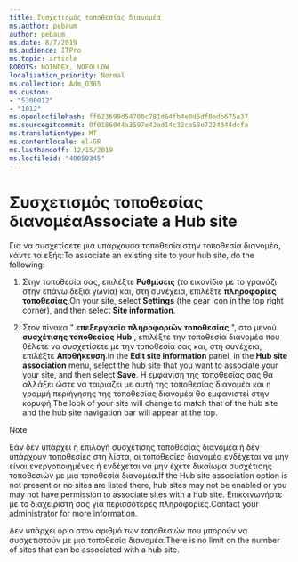 ```yaml
---
title: Συσχετισμός τοποθεσίας διανομέα
ms.author: pebaum
author: pebaum
ms.date: 8/7/2019
ms.audience: ITPro
ms.topic: article
ROBOTS: NOINDEX, NOFOLLOW
localization_priority: Normal
ms.collection: Adm_O365
ms.custom:
- "5300012"
- "1012"
ms.openlocfilehash: ff623699d54700c781d64fb4e0d5df0edb675a37
ms.sourcegitcommit: 0f0186044a3597e42ad14c32ca58e7224344dcfa
ms.translationtype: MT
ms.contentlocale: el-GR
ms.lasthandoff: 12/15/2019
ms.locfileid: "40050345"
---
```

# <a name="associate-a-hub-site"></a><span data-ttu-id="e1d12-102">Συσχετισμός τοποθεσίας διανομέα</span><span class="sxs-lookup"><span data-stu-id="e1d12-102">Associate a Hub site</span></span>

<span data-ttu-id="e1d12-103">Για να συσχετίσετε μια υπάρχουσα τοποθεσία στην τοποθεσία διανομέα, κάντε τα εξής:</span><span class="sxs-lookup"><span data-stu-id="e1d12-103">To associate an existing site to your hub site, do the following:</span></span>
  
1. <span data-ttu-id="e1d12-104">Στην τοποθεσία σας, επιλέξτε **Ρυθμίσεις** (το εικονίδιο με το γρανάζι στην επάνω δεξιά γωνία) και, στη συνέχεια, επιλέξτε **πληροφορίες τοποθεσίας**.</span><span class="sxs-lookup"><span data-stu-id="e1d12-104">On your site, select **Settings** (the gear icon in the top right corner), and then select **Site information**.</span></span>

2. <span data-ttu-id="e1d12-105">Στον πίνακα " **επεξεργασία πληροφοριών τοποθεσίας** ", στο μενού **συσχέτισης τοποθεσίας Hub** , επιλέξτε την τοποθεσία διανομέα που θέλετε να συσχετίσετε με την τοποθεσία σας και, στη συνέχεια, επιλέξτε **Αποθήκευση**.</span><span class="sxs-lookup"><span data-stu-id="e1d12-105">In the **Edit site information** panel, in the **Hub site association** menu, select the hub site that you want to associate your your site, and then select **Save**.</span></span> <span data-ttu-id="e1d12-106">Η εμφάνιση της τοποθεσίας σας θα αλλάξει ώστε να ταιριάζει με αυτή της τοποθεσίας διανομέα και η γραμμή περιήγησης της τοποθεσίας διανομέα θα εμφανιστεί στην κορυφή.</span><span class="sxs-lookup"><span data-stu-id="e1d12-106">The look of your site will change to match that of the hub site and the hub site navigation bar will appear at the top.</span></span>

 > [!Note]
><span data-ttu-id="e1d12-107">Εάν δεν υπάρχει η επιλογή συσχέτισης τοποθεσίας διανομέα ή δεν υπάρχουν τοποθεσίες στη λίστα, οι τοποθεσίες διανομέα ενδέχεται να μην είναι ενεργοποιημένες ή ενδέχεται να μην έχετε δικαίωμα συσχέτισης τοποθεσιών με μια τοποθεσία διανομέα.</span><span class="sxs-lookup"><span data-stu-id="e1d12-107">If the Hub site association option is not present or no sites are listed there, hub sites may not be enabled or you may not have permission to associate sites with a hub site.</span></span> <span data-ttu-id="e1d12-108">Επικοινωνήστε με το διαχειριστή σας για περισσότερες πληροφορίες.</span><span class="sxs-lookup"><span data-stu-id="e1d12-108">Contact your administrator for more information.</span></span>
>
><span data-ttu-id="e1d12-109">Δεν υπάρχει όριο στον αριθμό των τοποθεσιών που μπορούν να συσχετιστούν με μια τοποθεσία διανομέα.</span><span class="sxs-lookup"><span data-stu-id="e1d12-109">There is no limit on the number of sites that can be associated with a hub site.</span></span>
  